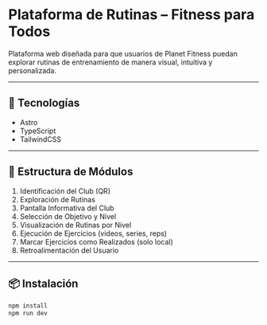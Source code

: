 # Plataforma de Rutinas – Fitness para Todos

Plataforma web diseñada para que usuarios de Planet Fitness puedan explorar rutinas de entrenamiento de manera visual, intuitiva y personalizada.

---

## 🚀 Tecnologías
- Astro
- TypeScript
- TailwindCSS

---

## 🧩 Estructura de Módulos

1. Identificación del Club (QR)
2. Exploración de Rutinas
3. Pantalla Informativa del Club
4. Selección de Objetivo y Nivel
5. Visualización de Rutinas por Nivel
6. Ejecución de Ejercicios (videos, series, reps)
7. Marcar Ejercicios como Realizados (solo local)
8. Retroalimentación del Usuario

---

## 📦 Instalación

```bash
npm install
npm run dev
```